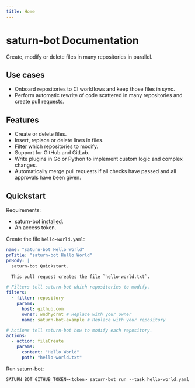 ```yaml
---
title: Home
---
```


# saturn-bot Documentation

Create, modify or delete files in many repositories in parallel.

## Use cases

- Onboard repositories to CI workflows and keep those files in sync.
- Perform automatic rewrite of code scattered in many repositories and create pull requests.

## Features

- Create or delete files.
- Insert, replace or delete lines in files.
- [Filter](task/filters/index.md) which repositories to modify.
- Support for GitHub and GitLab.
- Write plugins in Go or Python to implement custom logic and complex changes.
- Automatically merge pull requests if all checks have passed and all approvals have been given.

## Quickstart

Requirements:

- saturn-bot [installed](installation.md).
- An access token.

Create the file `hello-world.yaml`:

```yaml title="hello-world.yaml"
name: "saturn-bot Hello World"
prTitle: "saturn-bot Hello World"
prBody: |
  saturn-bot Quickstart.

  This pull request creates the file `hello-world.txt`.

# Filters tell saturn-bot which repositories to modify.
filters:
  - filter: repository
    params:
      host: github.com
      owner: wndhydrnt # Replace with your owner
      name: saturn-bot-example # Replace with your repository

# Actions tell saturn-bot how to modify each repository.
actions:
  - action: fileCreate
    params:
      content: "Hello World"
      path: "hello-world.txt"
```

Run saturn-bot:

```shell
SATURN_BOT_GITHUB_TOKEN=<token> saturn-bot run --task hello-world.yaml
```
